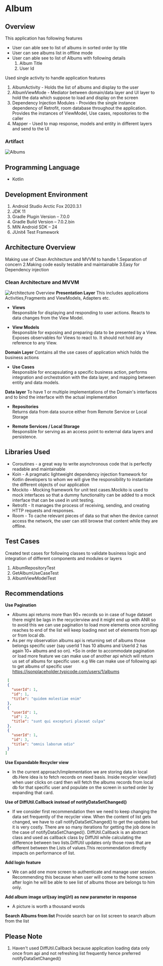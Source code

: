 # Album

## Overview

This application has following features

* User can able see to list of albums in sorted order by title
* User can see albums list in offline mode
* User can able see to list of Albums with following details
    1. Album Title
    2. User Id

Used single activity to handle application features

1. AlbumActivity - Holds the list of albums and display to the user
3. AlbumViewMode - Mediator between domain/data layer and UI layer to hold the data which suppose to
   load and display on the screen
4. Dependency Injection Modules - Provides the single instance dependency of Retrofit, room database
   throughout the application. Provides the instances of ViewModel, Use cases, repositories to the
   caller
5. Mapper - Used to map response, models and entity in different layers and send to the UI

### Artifact

![Albums](artifacts/albums_list.png)

## Programming Language

- Kotlin

## Development Environment

1. Android Studio Arctic Fox 2020.3.1
2. JDK 11
3. Gradle Plugin Version – 7.0.0
4. Gradle Build Version – 7.0.2.bin
5. MIN Android SDK – 24
4. JUnit4 Test Framework

## Architecture Overview

Making use of Clean Architecture and MVVM to handle 1.Separation of concern 2.Making code easily
testable and maintainable 3.Easy for Dependency injection

### Clean Architecture and MVVM

![Architecture Overview](artifacts/architecture.png)
**Presentation Layer**
This includes applications Activities,Fragments and ViewModels, Adapters etc.

- **Views**  
  Responsible for displaying and responding to user actions. Reacts to data changes from the View
  Model.

- **View Models**  
  Responsible for exposing and preparing data to be presented by a View. Exposes observables for
  Views to react to. It should not hold any reference to any View.

**Domain Layer**
Contains all the use cases of application which holds the business actions

- **Use Cases**  
  Responsible for encapsulating a specific business action, performs integration and orchestration
  with the data layer, and mapping between entity and data models.

**Data layer**
To have 1 or multiple implementations of the Domain's interfaces and to bind the interface with the
actual implementation

- **Repositories**  
  Returns data from data source either from Remote Service or Local Storage

- **Remote Services / Local Storage**  
  Responsible for serving as an access point to external data layers and persistence.

## Libraries Used

* Coroutines - a great way to write asynchronous code that is perfectly readable and maintainable
* Koin - A pragmatic lightweight dependency injection framework for Kotlin developers to whom we
  will give the responsibility to instantiate the different objects of our application
* Mockito - Mocking framework for unit test cases.Mockito is used to mock interfaces so that a dummy
  functionality can be added to a mock interface that can be used in unit testing.
* Retrofit - It manages the process of receiving, sending, and creating HTTP requests and responses.
* Room - To cache relevant pieces of data so that when the device cannot access the network, the
  user can still browse that content while they are offline.

## Test Cases

Created test cases for following classes to validate business logic and integration of different
components and modules or layers

1. AlbumRepositoryTest
2. GetAlbumUseCaseTest
3. AlbumViewModelTest

## Recommendations

**Use Pagination**

* Albums api returns more than 90+ records so in case of huge dataset there might be lags in the
recyclerview and it might end up with ANR so to avoid this we can use pagination to load more
elements once scrolling reaches to end of the list will keep loading next set of elements from api
or from local db.
* As per my observation albums api is returning set of albums those belongs specific user (say userId
1 has 10 albums and UserId 2 has again 10+ albums and so on).
*So in order to accommodate pagination or load more feature we can make use of another api which
will return us set of albums for specific user. e.g We can make use of following api to get albums
of specific user
https://jsonplaceholder.typicode.com/users/1/albums

 ```json
  [
  {
    "userId": 1,
    "id": 1,
    "title": "quidem molestiae enim"
  },
  {
    "userId": 1,
    "id": 2,
    "title": "sunt qui excepturi placeat culpa"
  },
  {
    "userId": 1,
    "id": 3,
    "title": "omnis laborum odio"
  }
]
```

**Use Expandable Recycler view**
* In the current approach/implementation we are storing data in local db.Here idea is to fetch
records on need basis. Inside recycler view(list) when user clicks on card then will fetch the
albums records from local db for that specific user and populate on the screen in sorted order by
expanding that card.

**Use of DiffUtil.Callback instead of notifyDataSetChanged()**

* If we consider first recommendation then we need to keep changing the data set frequently of the
recycler view. When the content of list gets changed, we have to call notifyDataSetChanged() to get
the updates but it is very costly. There are so many iterations for getting the job done in the case
of notifyDataSetChanged(). DiffUtil.Callback is an abstract class and used as callback class by
DiffUtil while calculating the difference between two lists.DiffUtil updates only those rows that
are different between the Lists of values.This recommendation directly impacts on performance of
list.

**Add login feature**

* We can add one more screen to authenticate and manage user session. Recommending this because when
user will come to the home screen after login he will be able to see list of albums those are
belongs to him only.

**Add album image url(say imgUrl) as new parameter in response**

* A picture is worth a thousand words


**Search Albums from list**
Provide search bar on list screen to search album from the list

## Please Note

1. Haven't used DiffUtil.Callback because application loading data only once from api and not
   refreshing list frequently hence preferred notifyDataSetChanged()
